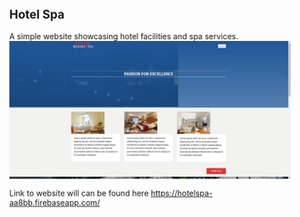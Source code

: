 ## Hotel Spa


A simple website showcasing hotel facilities and spa services.
![Home page](hotelspa.png)

Link to website will can be found here https://hotelspa-aa8bb.firebaseapp.com/
